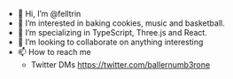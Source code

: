 - 👋 Hi, I’m @felltrin
- 👀 I’m interested in baking cookies, music and basketball.
- 🌱 I’m specializing in TypeScript, Three.js and React.
- 💞️ I’m looking to collaborate on anything interesting
- 📫 How to reach me
  - Twitter DMs
    https://twitter.com/ballernumb3rone

<!---
felltrin/felltrin is a ✨ special ✨ repository because its `README.md` (this file) appears on your GitHub profile.
You can click the Preview link to take a look at your changes.
--->
